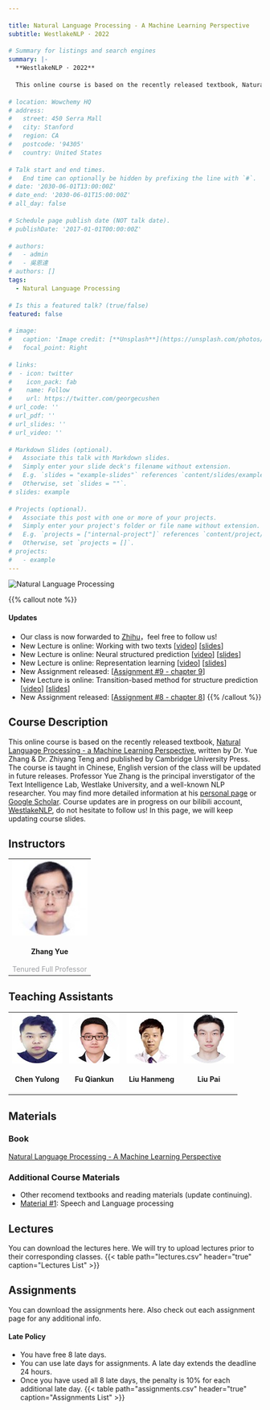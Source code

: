 ```yaml
---

title: Natural Language Processing - A Machine Learning Perspective
subtitle: WestlakeNLP · 2022

# Summary for listings and search engines
summary: |-
  **WestlakeNLP · 2022**
  
  This online course is based on the recently released textbook, Natural Language Processing - a Machine Learning Perspective, written by Dr. Yue Zhang & Dr. Zhiyang Teng and published by Cambridge University Press. The course is taught in Chinese, English version of the class will be updated in future releases. Professor Yue Zhang is the principal inverstigator of the Text Intelligence Lab, Westlake University, and a well-known NLP researcher. You may find more detailed information at his personal page or Google Scholar. Course updates are in progress on our bilibili account, WestlakeNLP, do not hesitate to follow us! In this page, we will keep updating course slides.

# location: Wowchemy HQ
# address:
#   street: 450 Serra Mall
#   city: Stanford
#   region: CA
#   postcode: '94305'
#   country: United States

# Talk start and end times.
#   End time can optionally be hidden by prefixing the line with `#`.
# date: '2030-06-01T13:00:00Z'
# date_end: '2030-06-01T15:00:00Z'
# all_day: false

# Schedule page publish date (NOT talk date).
# publishDate: '2017-01-01T00:00:00Z'

# authors:
#   - admin
#   - 吳恩達
# authors: []
tags:
  - Natural Language Processing

# Is this a featured talk? (true/false)
featured: false

# image:
#   caption: 'Image credit: [**Unsplash**](https://unsplash.com/photos/bzdhc5b3Bxs)'
#   focal_point: Right

# links:
#  - icon: twitter
#    icon_pack: fab
#    name: Follow
#    url: https://twitter.com/georgecushen
# url_code: ''
# url_pdf: ''
# url_slides: ''
# url_video: ''

# Markdown Slides (optional).
#   Associate this talk with Markdown slides.
#   Simply enter your slide deck's filename without extension.
#   E.g. `slides = "example-slides"` references `content/slides/example-slides.md`.
#   Otherwise, set `slides = ""`.
# slides: example

# Projects (optional).
#   Associate this post with one or more of your projects.
#   Simply enter your project's folder or file name without extension.
#   E.g. `projects = ["internal-project"]` references `content/project/deep-learning/index.md`.
#   Otherwise, set `projects = []`.
# projects:
#   - example
---
```


![Natural Language Processing](https://westlakenlp.github.io/nlpml/static_files/presentations/lec.jpg)

{{% callout note %}}
#### **Updates**
+ Our class is now forwarded to [Zhihu](https://www.zhihu.com/education/video-course/1564218549538607104?section_id=1566029317481652224)，feel free to follow us!
+ New Lecture is online: Working with two texts [[video](https://www.bilibili.com/video/BV1td4y1r7pw?t=0.5)] [[slides](https://westlakenlp.github.io/nlpml/static_files/presentations/slide17.pdf)]
+ New Lecture is online: Neural structured prediction [[video](https://www.bilibili.com/video/BV1CG411V7aY?t=5.5)] [[slides](https://westlakenlp.github.io/nlpml/static_files/presentations/slide16.pdf)]
+ New Lecture is online: Representation learning [[video](https://www.bilibili.com/video/BV16v4y1c7uF?t=1.2)] [[slides](https://westlakenlp.github.io/nlpml/static_files/presentations/slide15.pdf)]
+ New Assignment released: [[Assignment #9 - chapter 9](https://westlakenlp.github.io/nlpml/assignments/09_assignment)]
+ New Lecture is online: Transition-based method for structure prediction [[video](https://www.bilibili.com/video/BV13R4y1w7pd?t=2.5)] [[slides](https://westlakenlp.github.io/nlpml/static_files/presentations/slide13.pdf)]
+ New Assignment released: [[Assignment #8 - chapter 8](https://westlakenlp.github.io/nlpml/assignments/08_assignment)]
{{% /callout %}}

## Course Description

This online course is based on the recently released textbook, [Natural Language Processing - a Machine Learning Perspective](https://www.cambridge.org/core_title/gb/509717), written by Dr. Yue Zhang & Dr. Zhiyang Teng and published by Cambridge University Press. The course is taught in Chinese, English version of the class will be updated in future releases. Professor Yue Zhang is the principal inverstigator of the Text Intelligence Lab, Westlake University, and a well-known NLP researcher. You may find more detailed information at his [personal page](https://frcchang.github.io/) or [Google Scholar](https://scholar.google.com/citations?user=6hA7WmUAAAAJ&hl=zh-CN&oi=ao). Course updates are in progress on our bilibili account, [WestlakeNLP](https://space.bilibili.com/639900532), do not hesitate to follow us! In this page, we will keep updating course slides.

## Instructors

<table width="100%" align="center">
    <tr>
        <td align="center" style="margin-bottom:40px"><img src="../../people/faculty/zhangyue.jpg" width="150" height="150" /><h4><a href="https://frcchang.github.io/" style="text-decoration: none;">Zhang Yue</a></h4><font color="#9EA0A4">Tenured Full Professor</font></td>
    </tr>
</table>

## Teaching Assistants

<table width="100%" align="center">
    <tr>
        <td align="center" style="margin-bottom:40px"><img src="../../people/phd/chenyulong.jpg" width="100" height="100"/><h4><a href="https://scholar.google.com/citations?user=8P23zSkAAAAJ&hl=en" style="text-decoration: none;">Chen Yulong</a></h4></td>
        <td align="center" style="margin-bottom:40px"><img src="../../people/phd/fuqiankun.jpg" width="100" height="100"/><h4><a href="https://scholar.google.com/citations?user=UOoP794AAAAJ&hl=zh-CN" style="text-decoration: none;">Fu Qiankun</a></h4></td>
        <td align="center" style="margin-bottom:40px"><img src="../../people/phd/liuhanmeng.jpg" width="100" height="100"/><h4><a href="https://www.dtalg.com/" style="text-decoration: none;">Liu Hanmeng</a></h4></td>   
        <td align="center" style="margin-bottom:40px"><img src="../../people/research_assistants/liupai.jpg" width="100" height="100"/><h4>Liu Pai</h4></td>                        
    </tr>
</table> 

## Materials

### **Book**

[Natural Language Processing - A Machine Learning Perspective](https://www.cambridge.org/core_title/gb/509717)

### **Additional Course Materials**

+ Other recomend textbooks and reading materials (update continuing).
+ [Material #1](https://web.stanford.edu/~jurafsky/slp3/): Speech and Language processing

## Lectures

You can download the lectures here. We will try to upload lectures prior to their corresponding classes.
{{< table path="lectures.csv" header="true" caption="Lectures List" >}}

## Assignments

You can download the assignments here. Also check out each assignment page for any additional info.
#### **Late Policy**
- You have free 8 late days.
- You can use late days for assignments. A late day extends the deadline 24 hours.
- Once you have used all 8 late days, the penalty is 10% for each additional late day.
{{< table path="assignments.csv" header="true" caption="Assignments List" >}}
